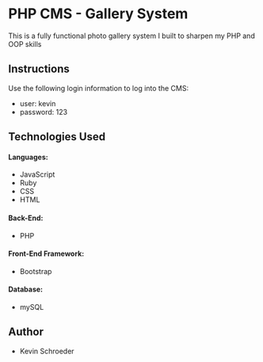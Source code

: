 # PHP CMS - Gallery System

This is a fully functional photo gallery system I built to sharpen my PHP and OOP skills

## Instructions

Use the following login information to log into the CMS:

- user: kevin
- password: 123

## Technologies Used

#### Languages:
- JavaScript
- Ruby
- CSS
- HTML
#### Back-End:
- PHP

#### Front-End Framework:
- Bootstrap

#### Database:
- mySQL

## Author

- Kevin Schroeder
